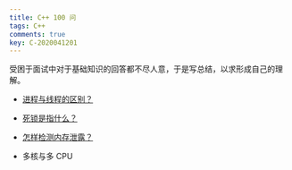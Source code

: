 ```yaml
---
title: C++ 100 问
tags: C++
comments: true
key: C-2020041201
---
```


受困于面试中对于基础知识的回答都不尽人意，于是写总结，以求形成自己的理解。

* [进程与线程的区别？](https://beyondyuanshu.github.io/2020/04/12/ask-cpp-01-process-vs-thread.html)
* [死锁是指什么？](https://beyondyuanshu.github.io/2020/04/13/ask-cpp-02-dead-lock.html)
* [怎样检测内存泄露？](https://beyondyuanshu.github.io/2020/04/13/how-to-detect-memory-leak.html)





* 多核与多 CPU

